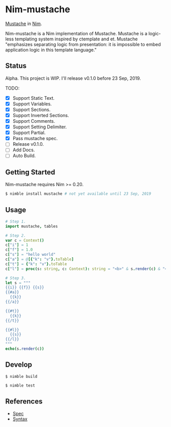 # Nim-mustache

[Mustache](https://mustache.github.io/mustache.1.html) in [Nim](https://nim-lang.org).

Nim-mustache is a Nim implementation of Mustache.
Mustache is a logic-less templating system inspired by ctemplate and et.
Mustache "emphasizes separating logic from presentation: it is impossible to embed application logic in this template language."

## Status

Alpha. This project is WIP. I'll release v0.1.0 before 23 Sep, 2019.

TODO:

- [x] Support Static Text.
- [x] Support Variables.
- [x] Support Sections.
- [x] Support Inverted Sections.
- [x] Support Comments.
- [x] Support Setting Delimiter.
- [x] Support Partial.
- [x] Pass mustache spec.
- [ ] Release v0.1.0.
- [ ] Add Docs.
- [ ] Auto Build.

## Getting Started

Nim-mustache requires Nim >= 0.20.

```bash
$ nimble install mustache # not yet available until 23 Sep, 2019
```

## Usage

```nim
# Step 1.
import mustache, tables

# Step 2.
var c = Context()
c["i"] = 1
c["f"] = 1.0
c["s"] = "hello world"
c["a"] = @[{"k": "v"}.toTable]
c["t"] = {"k": "v"}.toTable
c["l"] = proc(s: string, c: Context): string = "<b>" & s.render(c) & "</b>"

# Step 3.
let s = """
{{i}} {{f}} {{s}}
{{#a}}
  {{k}}
{{/a}}

{{#t}}
  {{k}}
{{/t}}

{{#l}}
  {{s}}
{{/l}}
"""
echo(s.render(c))
```

## Develop

```
$ nimble build
```

```bash
$ nimble test
```

## References

* [Spec](https://github.com/mustache/spec)
* [Syntax](http://mustache.github.com/mustache.5.html)
